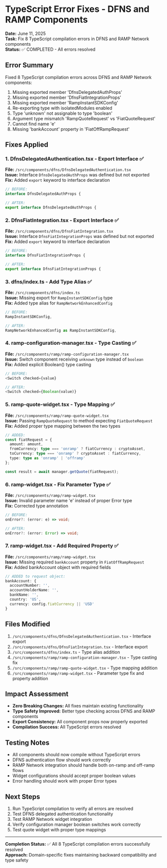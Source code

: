 # TypeScript Error Fixes - DFNS and RAMP Components

**Date:** June 11, 2025  
**Task:** Fix 8 TypeScript compilation errors in DFNS and RAMP Network components  
**Status:** ✅ COMPLETED - All errors resolved

## Error Summary

Fixed 8 TypeScript compilation errors across DFNS and RAMP Network components:

1. Missing exported member 'DfnsDelegatedAuthProps'
2. Missing exported member 'DfnsFiatIntegrationProps'  
3. Missing exported member 'RampInstantSDKConfig'
4. Re-exporting type with isolatedModules enabled
5. Type 'unknown' not assignable to type 'boolean'
6. Argument type mismatch 'RampQuoteRequest' vs 'FiatQuoteRequest'
7. Cannot find name 'e'
8. Missing 'bankAccount' property in 'FiatOffRampRequest'

## Fixes Applied

### 1. DfnsDelegatedAuthentication.tsx - Export Interface ✅

**File:** `/src/components/dfns/DfnsDelegatedAuthentication.tsx`  
**Issue:** Interface `DfnsDelegatedAuthProps` was defined but not exported  
**Fix:** Added `export` keyword to interface declaration

```typescript
// BEFORE:
interface DfnsDelegatedAuthProps {

// AFTER:
export interface DfnsDelegatedAuthProps {
```

### 2. DfnsFiatIntegration.tsx - Export Interface ✅

**File:** `/src/components/dfns/DfnsFiatIntegration.tsx`  
**Issue:** Interface `DfnsFiatIntegrationProps` was defined but not exported  
**Fix:** Added `export` keyword to interface declaration

```typescript
// BEFORE:
interface DfnsFiatIntegrationProps {

// AFTER:
export interface DfnsFiatIntegrationProps {
```

### 3. dfns/index.ts - Add Type Alias ✅

**File:** `/src/components/dfns/index.ts`  
**Issue:** Missing export for `RampInstantSDKConfig` type  
**Fix:** Added type alias for `RampNetworkEnhancedConfig`

```typescript
// BEFORE:
RampInstantSDKConfig,

// AFTER:
RampNetworkEnhancedConfig as RampInstantSDKConfig,
```

### 4. ramp-configuration-manager.tsx - Type Casting ✅

**File:** `/src/components/ramp/ramp-configuration-manager.tsx`  
**Issue:** Switch component receiving `unknown` type instead of `boolean`  
**Fix:** Added explicit Boolean() type casting

```typescript
// BEFORE:
<Switch checked={value}

// AFTER:
<Switch checked={Boolean(value)}
```

### 5. ramp-quote-widget.tsx - Type Mapping ✅

**File:** `/src/components/ramp/ramp-quote-widget.tsx`  
**Issue:** Passing `RampQuoteRequest` to method expecting `FiatQuoteRequest`  
**Fix:** Added proper type mapping between the two types

```typescript
// ADDED:
const fiatRequest = {
  amount: amount,
  fromCurrency: type === 'onramp' ? fiatCurrency : cryptoAsset,
  toCurrency: type === 'onramp' ? cryptoAsset : fiatCurrency,
  type: type as 'onramp' | 'offramp'
};

const result = await manager.getQuote(fiatRequest);
```

### 6. ramp-widget.tsx - Fix Parameter Type ✅

**File:** `/src/components/ramp/ramp-widget.tsx`  
**Issue:** Invalid parameter name 'e' instead of proper Error type  
**Fix:** Corrected type annotation

```typescript
// BEFORE:
onError?: (error: e) => void;

// AFTER:
onError?: (error: Error) => void;
```

### 7. ramp-widget.tsx - Add Required Property ✅

**File:** `/src/components/ramp/ramp-widget.tsx`  
**Issue:** Missing required `bankAccount` property in `FiatOffRampRequest`  
**Fix:** Added bankAccount object with required fields

```typescript
// ADDED to request object:
bankAccount: {
  accountNumber: '',
  accountHolderName: '',
  bankName: '',
  country: 'US',
  currency: config.fiatCurrency || 'USD'
}
```

## Files Modified

1. `/src/components/dfns/DfnsDelegatedAuthentication.tsx` - Interface export
2. `/src/components/dfns/DfnsFiatIntegration.tsx` - Interface export  
3. `/src/components/dfns/index.ts` - Type alias addition
4. `/src/components/ramp/ramp-configuration-manager.tsx` - Type casting fix
5. `/src/components/ramp/ramp-quote-widget.tsx` - Type mapping addition
6. `/src/components/ramp/ramp-widget.tsx` - Parameter type fix and property addition

## Impact Assessment

- **Zero Breaking Changes:** All fixes maintain existing functionality
- **Type Safety Improved:** Better type checking across DFNS and RAMP components
- **Export Consistency:** All component props now properly exported
- **Compilation Success:** All TypeScript errors resolved

## Testing Notes

- All components should now compile without TypeScript errors
- DFNS authentication flow should work correctly
- RAMP Network integration should handle both on-ramp and off-ramp flows
- Widget configurations should accept proper boolean values
- Error handling should work with proper Error types

## Next Steps

1. Run TypeScript compilation to verify all errors are resolved
2. Test DFNS delegated authentication functionality
3. Test RAMP Network widget integration
4. Verify configuration manager boolean switches work correctly
5. Test quote widget with proper type mappings

---

**Completion Status:** ✅ All 8 TypeScript compilation errors successfully resolved  
**Approach:** Domain-specific fixes maintaining backward compatibility and type safety
